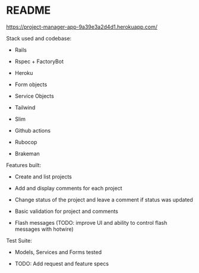 # README

https://project-manager-app-9a39e3a2d4d1.herokuapp.com/

Stack used and codebase:

* Rails

* Rspec + FactoryBot

* Heroku

* Form objects

* Service Objects

* Tailwind

* Slim

* Github actions

* Rubocop

* Brakeman


Features built:

* Create and list projects

* Add and display comments for each project

* Change status of the project and leave a comment if status was updated

* Basic validation for project and comments

* Flash messages (TODO: improve UI and ability to control flash messages with hotwire)



Test Suite:

* Models, Services and Forms tested

* TODO: Add request and feature specs


